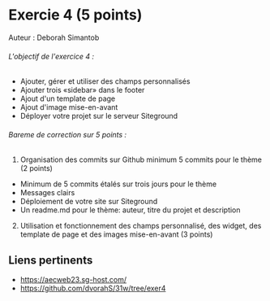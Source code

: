 # Exercie 4 (5 points)

Auteur : Deborah Simantob

###### L\'objectif de l'exercice 4 :

- Ajouter, gérer et utiliser des champs personnalisés
- Ajouter trois «sidebar» dans le footer
- Ajout d'un template de page
- Ajout d'image mise-en-avant
- Déployer votre projet sur le serveur Siteground



###### Bareme de correction sur 5 points :

1. Organisation des commits sur Github minimum 5 commits pour le thème (2 points)
- Minimum de 5 commits étalés sur trois jours pour le thème
- Messages clairs
- Déploiement de votre site sur Siteground
- Un readme.md pour le thème: auteur, titre du projet et description

2. Utilisation et fonctionnement des champs personnalisé, des widget, des template de page et des images mise-en-avant (3 points)


## Liens pertinents

- https://aecweb23.sg-host.com/ 
- https://github.com/dvorahS/31w/tree/exer4